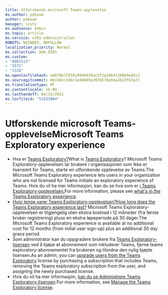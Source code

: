 ```yaml
---
title: Utforskende microsoft Teams-opplevelse
ms.author: pebaum
author: pebaum
manager: scotv
ms.audience: Admin
ms.topic: article
ms.service: o365-administration
ROBOTS: NOINDEX, NOFOLLOW
localization_priority: Normal
ms.collection: Adm_O365
ms.custom:
- "9001513"
- "3572"
- "7228"
ms.openlocfilehash: ed076b37010c9946838acbf2a2d641200b9ed5c2
ms.sourcegitcommit: 8bc60ec34bc1e40685e3976576e04a2623f63a7c
ms.translationtype: MT
ms.contentlocale: nb-NO
ms.lasthandoff: 04/15/2021
ms.locfileid: "51833804"
---
```

# <a name="microsoft-teams-exploratory-experience"></a><span data-ttu-id="b5fcd-102">Utforskende microsoft Teams-opplevelse</span><span class="sxs-lookup"><span data-stu-id="b5fcd-102">Microsoft Teams Exploratory experience</span></span>

- <span data-ttu-id="b5fcd-103">Hva er [Teams Exploratory?](https://docs.microsoft.com/microsoftteams/teams-exploratory)</span><span class="sxs-lookup"><span data-stu-id="b5fcd-103">What is [Teams Exploratory](https://docs.microsoft.com/microsoftteams/teams-exploratory)?</span></span> <span data-ttu-id="b5fcd-104">Microsoft Teams Exploratory-opplevelsen lar brukere i organisasjonen som ikke er lisensiert for Teams, starte en utforskende opplevelse av Teams.</span><span class="sxs-lookup"><span data-stu-id="b5fcd-104">The Microsoft Teams Exploratory experience lets users in your organization who are not licensed for Teams initiate an exploratory experience of Teams.</span></span> <span data-ttu-id="b5fcd-105">Hvis du vil ha mer informasjon, kan du se hva som er [i Teams Exploratory-opplevelsen.](https://docs.microsoft.com/microsoftteams/teams-exploratory#whats-in-the-teams-exploratory-experience)</span><span class="sxs-lookup"><span data-stu-id="b5fcd-105">For more information, please see [what's in the Teams Exploratory experience](https://docs.microsoft.com/microsoftteams/teams-exploratory#whats-in-the-teams-exploratory-experience).</span></span>
- [<span data-ttu-id="b5fcd-106">Hvor lenge varer Teams Exploratory-opplevelsen?</span><span class="sxs-lookup"><span data-stu-id="b5fcd-106">How long does the Teams Exploratory experience last?</span></span>](https://docs.microsoft.com/microsoftteams/teams-exploratory#how-long-does-the-teams-exploratory-experience-last) <span data-ttu-id="b5fcd-107">Microsoft Teams Exploratory-opplevelsen er tilgjengelig uten ekstra kostnad i 12 måneder (fra første bruker registrering) pluss en ekstra løpeperiode på 30 dager.</span><span class="sxs-lookup"><span data-stu-id="b5fcd-107">The Microsoft Teams Exploratory experience is available at no additional cost for 12 months (from initial user sign-up) plus an additional 30 day grace period.</span></span>
- <span data-ttu-id="b5fcd-108">Som administrator kan du oppgradere brukere fra [Teams Exploratory-lisensen](https://docs.microsoft.com/microsoftteams/teams-exploratory#upgrade-users-from-the-teams-exploratory-license) ved å kjøpe et abonnement som inkluderer Teams, fjerne teams exploratory-abonnementet fra brukeren og tilordne den nylig kjøpte lisensen.</span><span class="sxs-lookup"><span data-stu-id="b5fcd-108">As an admin, you can [upgrade users from the Teams Exploratory](https://docs.microsoft.com/microsoftteams/teams-exploratory#upgrade-users-from-the-teams-exploratory-license) license by purchasing a subscription that includes Teams, removing the Teams exploratory subscription from the user, and assigning the newly purchased license.</span></span>
- <span data-ttu-id="b5fcd-109">Hvis du vil ha mer informasjon, [kan du se Administrere Teams Exploratory-lisensen](https://docs.microsoft.com/microsoftteams/teams-exploratory).</span><span class="sxs-lookup"><span data-stu-id="b5fcd-109">For more information, see [Manage the Teams Exploratory license](https://docs.microsoft.com/microsoftteams/teams-exploratory).</span></span>
